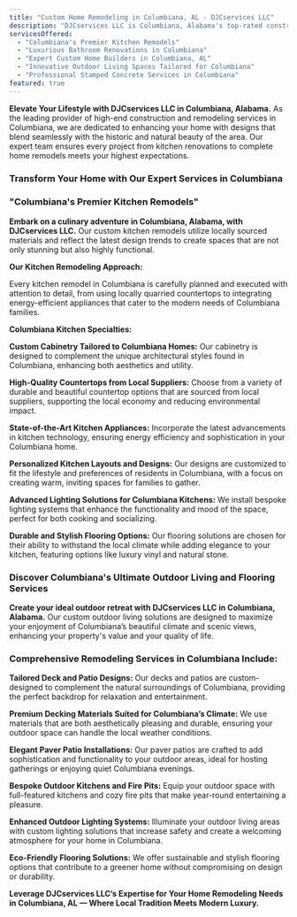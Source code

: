 ```yaml
---
title: "Custom Home Remodeling in Columbiana, AL - DJCservices LLC"
description: "DJCservices LLC is Columbiana, Alabama's top-rated construction and remodeling expert, specializing in personalized kitchen designs, luxurious bathroom makeovers, and innovative outdoor living solutions. Embrace the local charm and upgrade your lifestyle with our bespoke remodeling services that transform every home into a beacon of comfort and elegance."
servicesOffered:
  - "Columbiana's Premier Kitchen Remodels"
  - "Luxurious Bathroom Renovations in Columbiana"
  - "Expert Custom Home Builders in Columbiana, AL"
  - "Innovative Outdoor Living Spaces Tailored for Columbiana"
  - "Professional Stamped Concrete Services in Columbiana"
featured: true
---
```


**Elevate Your Lifestyle with DJCservices LLC in Columbiana, Alabama.** As the leading provider of high-end construction and remodeling services in Columbiana, we are dedicated to enhancing your home with designs that blend seamlessly with the historic and natural beauty of the area. Our expert team ensures every project from kitchen renovations to complete home remodels meets your highest expectations.

### Transform Your Home with Our Expert Services in Columbiana

### "Columbiana's Premier Kitchen Remodels"

**Embark on a culinary adventure in Columbiana, Alabama, with DJCservices LLC.** Our custom kitchen remodels utilize locally sourced materials and reflect the latest design trends to create spaces that are not only stunning but also highly functional.

**Our Kitchen Remodeling Approach:**

Every kitchen remodel in Columbiana is carefully planned and executed with attention to detail, from using locally quarried countertops to integrating energy-efficient appliances that cater to the modern needs of Columbiana families.

**Columbiana Kitchen Specialties:**

**Custom Cabinetry Tailored to Columbiana Homes:** Our cabinetry is designed to complement the unique architectural styles found in Columbiana, enhancing both aesthetics and utility.

**High-Quality Countertops from Local Suppliers:** Choose from a variety of durable and beautiful countertop options that are sourced from local suppliers, supporting the local economy and reducing environmental impact.

**State-of-the-Art Kitchen Appliances:** Incorporate the latest advancements in kitchen technology, ensuring energy efficiency and sophistication in your Columbiana home.

**Personalized Kitchen Layouts and Designs:** Our designs are customized to fit the lifestyle and preferences of residents in Columbiana, with a focus on creating warm, inviting spaces for families to gather.

**Advanced Lighting Solutions for Columbiana Kitchens:** We install bespoke lighting systems that enhance the functionality and mood of the space, perfect for both cooking and socializing.

**Durable and Stylish Flooring Options:** Our flooring solutions are chosen for their ability to withstand the local climate while adding elegance to your kitchen, featuring options like luxury vinyl and natural stone.

### Discover Columbiana's Ultimate Outdoor Living and Flooring Services

**Create your ideal outdoor retreat with DJCservices LLC in Columbiana, Alabama.** Our custom outdoor living solutions are designed to maximize your enjoyment of Columbiana’s beautiful climate and scenic views, enhancing your property's value and your quality of life.

### Comprehensive Remodeling Services in Columbiana Include:

**Tailored Deck and Patio Designs:** Our decks and patios are custom-designed to complement the natural surroundings of Columbiana, providing the perfect backdrop for relaxation and entertainment.

**Premium Decking Materials Suited for Columbiana’s Climate:** We use materials that are both aesthetically pleasing and durable, ensuring your outdoor space can handle the local weather conditions.

**Elegant Paver Patio Installations:** Our paver patios are crafted to add sophistication and functionality to your outdoor areas, ideal for hosting gatherings or enjoying quiet Columbiana evenings.

**Bespoke Outdoor Kitchens and Fire Pits:** Equip your outdoor space with full-featured kitchens and cozy fire pits that make year-round entertaining a pleasure.

**Enhanced Outdoor Lighting Systems:** Illuminate your outdoor living areas with custom lighting solutions that increase safety and create a welcoming atmosphere for your home in Columbiana.

**Eco-Friendly Flooring Solutions:** We offer sustainable and stylish flooring options that contribute to a greener home without compromising on design or durability.

**Leverage DJCservices LLC’s Expertise for Your Home Remodeling Needs in Columbiana, AL — Where Local Tradition Meets Modern Luxury.**
